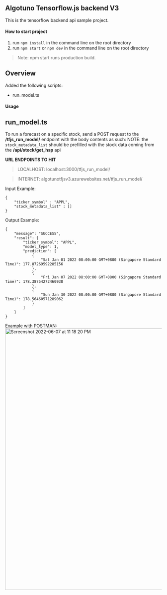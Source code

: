 ## Algotuno Tensorflow.js backend V3
This is the tensorflow backend api sample project.

#### How to start project
1. run `npm install` in the command line on the root directory
2. run `npm start` or `npm dev` in the command line on the root directory

> Note: npm start runs production build.

## Overview
Added the following scripts:
- run_model.ts


#### Usage
## run_model.ts
To run a forecast on a specific stock, send a POST request to the **/tfjs_run_model/** endpoint with the body contents as such:
NOTE: the `stock_metadata_list` should be prefilled with the stock data coming from the **/api/stock/get_hsp** api

**URL ENDPOINTS TO HIT**
> LOCALHOST: localhost:3000/tfjs_run_model/

> INTERNET: algotunotfjsv3.azurewebsites.net/tfjs_run_model/


Input Example: 

```
{
    "ticker_symbol" : "APPL",
    "stock_metadata_list" : []
}
```

Output Example:
```
{
    "message": "SUCCESS",
    "result": {
        "ticker_symbol": "APPL",
        "model_type": 1,
        "prediction": [
            {
                "Sat Jan 01 2022 08:00:00 GMT+0800 (Singapore Standard Time)": 177.87269592285156
            },
            {
                "Fri Jan 07 2022 08:00:00 GMT+0800 (Singapore Standard Time)": 178.38754272460938
            },
            {
                "Sun Jan 30 2022 08:00:00 GMT+0800 (Singapore Standard Time)": 178.56460571289062
            }
        ]
    }
}
```

Example with POSTMAN:
<img width="839" alt="Screenshot 2022-06-07 at 11 18 20 PM" src="https://user-images.githubusercontent.com/22993048/172420069-23042252-940e-491b-9a41-49ebe60b17ac.png">
